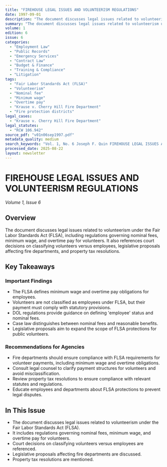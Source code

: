 ```yaml
---
title: "FIREHOUSE LEGAL ISSUES AND VOLUNTEERISM REGULATIONS"
date: 1997-09-01
description: "The document discusses legal issues related to volunteerism under the Fair Labor Standards Act (FLSA), including regulations governing nominal fees, minimum wage, and overtime pay for volunteers. It also references court decisions on classifying volunteers versus employees, legislative proposals affecting fire departments, and property tax resolutions."
summary: "The document discusses legal issues related to volunteerism under the Fair Labor Standards Act (FLSA), including regulations governing nominal fees, minimum wage, and overtime pay for volunteers. It also references court decisions on classifying volunteers versus employees, legislative proposals affecting fire departments, and property tax resolutions."
volume: 1
edition: 6
issue: 6
categories:
  - "Employment Law"
  - "Public Records"
  - "Emergency Services"
  - "Contract Law"
  - "Budget & Finance"
  - "Training & Compliance"
  - "Litigation"
tags:
  - "Fair Labor Standards Act (FLSA)"
  - "Volunteerism"
  - "Nominal fee"
  - "Minimum wage"
  - "Overtime pay"
  - "Krause v. Cherry Hill Fire Department"
  - "Fire protection districts"
legal_cases:
  - "Krause v. Cherry Hill Fire Department"
legal_statutes:
  - "RCW 106.942"
source_pdf: "v01n06sep1997.pdf"
metadata_quality: medium
search_keywords: "Vol. 1, No. 6 Joseph F. Quin FIREHOUSE LEGAL ISSUES AND VOLUNTEERISM. Page Inside (Page 1 of 4). Document content includes discussions on FLSA regulations, nominal fees, minimum wage, overtime pay, co..."
processed_date: 2025-08-22
layout: newsletter
---
```


# FIREHOUSE LEGAL ISSUES AND VOLUNTEERISM REGULATIONS

*Volume 1, Issue 6*

## Overview

The document discusses legal issues related to volunteerism under the Fair Labor Standards Act (FLSA), including regulations governing nominal fees, minimum wage, and overtime pay for volunteers. It also references court decisions on classifying volunteers versus employees, legislative proposals affecting fire departments, and property tax resolutions.

## Key Takeaways

### Important Findings

- The FLSA defines minimum wage and overtime pay obligations for employees.
- Volunteers are not classified as employees under FLSA, but their payment must comply with statutory provisions.
- DOL regulations provide guidance on defining 'employee' status and nominal fees.
- Case law distinguishes between nominal fees and reasonable benefits.
- Legislative proposals aim to expand the scope of FLSA protections for public volunteers.

### Recommendations for Agencies

- Fire departments should ensure compliance with FLSA requirements for volunteer payments, including minimum wage and overtime obligations.
- Consult legal counsel to clarify payment structures for volunteers and avoid misclassification.
- Review property tax resolutions to ensure compliance with relevant statutes and regulations.
- Educate employees and departments about FLSA protections to prevent legal disputes.

## In This Issue

- The document discusses legal issues related to volunteerism under the Fair Labor Standards Act (FLSA).
- It includes regulations governing nominal fees, minimum wage, and overtime pay for volunteers.
- Court decisions on classifying volunteers versus employees are referenced.
- Legislative proposals affecting fire departments are discussed.
- Property tax resolutions are mentioned.

